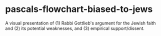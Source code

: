 pascals-flowchart-biased-to-jews
================================

A visual presentation of (1) Rabbi Gottlieb's argument for the Jewish faith and (2) its potential weaknesses, and (3) empirical support/dissent.
